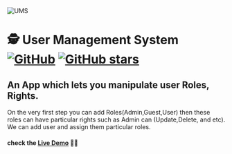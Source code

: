 <img src="https://miro.medium.com/max/1950/1*25Le7KoMK_z6BIaM8x74RA.png" alt="UMS">

# 🕵️ User Management System [![GitHub](https://img.shields.io/github/license/rawheel/Django-User-Management-System?color=blue)](https://img.shields.io/github/license/rawheel/Django-User-Management-System) [![GitHub stars](https://img.shields.io/github/stars/rawheel/Django-User-Management-System)](https://github.com/rawheel/Django-User-Management-System/stargazers)

## An App which lets you manipulate user Roles, Rights.
On the very first step you can add Roles(Admin,Guest,User) then these roles can have particular rights such as Admin can (Update,Delete, and etc). We can add user and assign them particular roles.
#### check the [Live Demo](https://django-user-management-system.herokuapp.com/) 👨‍💻

